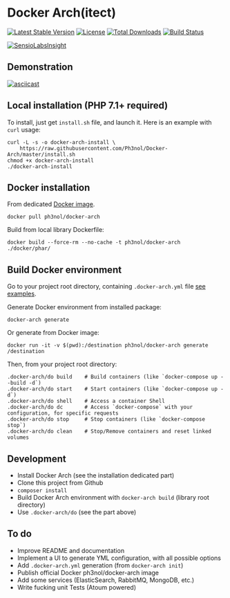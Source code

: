# Docker Arch(itect)

[![Latest Stable Version](https://img.shields.io/packagist/v/ph3nol/docker-arch.svg)](https://packagist.org/packages/ph3nol/docker-arch)
[![License](https://img.shields.io/packagist/l/ph3nol/docker-arch.svg)](https://packagist.org/packages/ph3nol/docker-arch)
[![Total Downloads](https://img.shields.io/packagist/dt/ph3nol/docker-arch.svg)](https://packagist.org/packages/ph3nol/docker-arch)
[![Build Status](https://secure.travis-ci.org/Ph3nol/Docker-Arch.png)](http://travis-ci.org/Ph3nol/Docker-Arch)

[![SensioLabsInsight](https://insight.sensiolabs.com/projects/acb7b2ff-0aa1-47bf-a0a9-7b944c36b7c4/big.png)](https://insight.sensiolabs.com/projects/acb7b2ff-0aa1-47bf-a0a9-7b944c36b7c4)

## Demonstration

[![asciicast](https://asciinema.org/a/134119.png)](https://asciinema.org/a/134119?autoplay=1)

## Local installation (PHP 7.1+ required)

To install, just get `install.sh` file, and launch it.
Here is an example with `curl` usage:

```
curl -L -s -o docker-arch-install \
    https://raw.githubusercontent.com/Ph3nol/Docker-Arch/master/install.sh
chmod +x docker-arch-install
./docker-arch-install
```

## Docker installation

From dedicated [Docker image](https://hub.docker.com/r/ph3nol/docker-arch/).

```
docker pull ph3nol/docker-arch
```

Build from local library Dockerfile:

```
docker build --force-rm --no-cache -t ph3nol/docker-arch ./docker/phar/
```

## Build Docker environment

Go to your project root directory, containing `.docker-arch.yml` file [see examples](examples/).

Generate Docker environment from installed package:

```
docker-arch generate
```

Or generate from Docker image:

```
docker run -it -v $(pwd):/destination ph3nol/docker-arch generate /destination
```

Then, from your project root directory:

```
.docker-arch/do build    # Build containers (like `docker-compose up --build -d`)
.docker-arch/do start    # Start containers (like `docker-compose up -d`)
.docker-arch/do shell    # Access a container Shell
.docker-arch/do dc       # Access `docker-compose` with your configuration, for specific requests
.docker-arch/do stop     # Stop containers (like `docker-compose stop`)
.docker-arch/do clean    # Stop/Remove containers and reset linked volumes
```

## Development

* Install Docker Arch (see the installation dedicated part)
* Clone this project from Github
* `composer install`
* Build Docker Arch environment with `docker-arch build` (library root directory)
* Use `.docker-arch/do` (see the part above)

## To do

* Improve README and documentation
* Implement a UI to generate YML configuration, with all possible options
* Add `.docker-arch.yml` generation (from `docker-arch init`)
* Publish official Docker ph3nol/docker-arch image
* Add some services (ElasticSearch, RabbitMQ, MongoDB, etc.)
* Write fucking unit Tests (Atoum powered)
